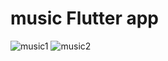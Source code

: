 # music Flutter app
![music1](https://user-images.githubusercontent.com/82996452/179504773-370908c5-ec92-4682-861b-3805b06ff649.JPG)
![music2](https://user-images.githubusercontent.com/82996452/179504783-09327a19-9311-4cc3-b09c-6cc800ef8b0d.JPG)
